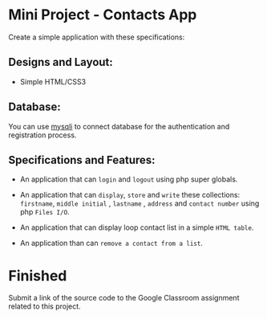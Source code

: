 # Mini Project - Contacts App

Create a simple application with these specifications:

## Designs and Layout:

* Simple HTML/CSS3 


## Database:

You can use [mysqli](http://programmerblog.net/php-mysqli-tutorial-for-beginners/) to connect database for the authentication and registration process.


## Specifications and Features:

* An application that can `login` and `logout` using php super globals.

* An application that can `display`, `store` and `write` these collections: `firstname`, `middle initial` , `lastname` , `address` and `contact number` using php `Files I/O`.

* An application that can display loop contact list in a simple `HTML table`.

* An application than can `remove a contact from a list`.


# Finished

Submit a link of the source code to the Google Classroom assignment related to this project.
